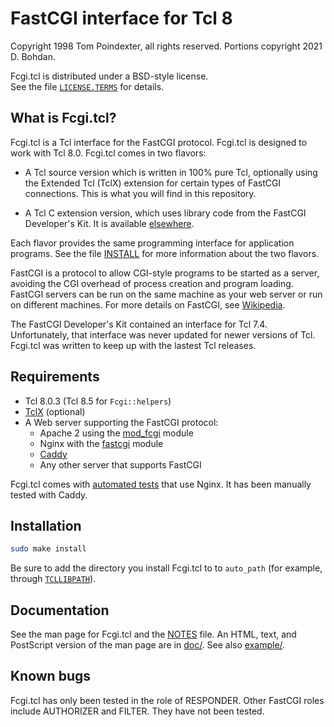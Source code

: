 # FastCGI interface for Tcl 8

Copyright 1998 Tom Poindexter, all rights reserved.
Portions copyright 2021 D. Bohdan.

Fcgi.tcl is distributed under a BSD-style license.  
See the file [`LICENSE.TERMS`](LICENSE.TERMS) for details.


## What is Fcgi.tcl?

Fcgi.tcl is a Tcl interface for the FastCGI protocol.  Fcgi.tcl is designed to
work with Tcl 8.0.  Fcgi.tcl comes in two flavors: 

* A Tcl source version which is written in 100% pure Tcl, optionally using the
  Extended Tcl (TclX) extension for certain types of FastCGI connections.  This
  is what you will find in this repository.

* A Tcl C extension version, which uses library code from the FastCGI
  Developer's Kit.  It is available
  [elsewhere](https://wiki.tcl-lang.org/page/FastCGI).

Each flavor provides the same programming interface for application programs.
See the file [INSTALL](INSTALL) for more information about the two flavors.

FastCGI is a protocol to allow CGI-style programs to be started as a server, 
avoiding the CGI overhead of process creation and program loading.  FastCGI 
servers can be run on the same machine as your web server or run on different
machines.  For more details on FastCGI, see
[Wikipedia](https://en.wikipedia.org/wiki/FastCGI).

The FastCGI Developer's Kit contained an interface for Tcl 7.4. Unfortunately,
that interface was never updated for newer versions of Tcl.  Fcgi.tcl was
written to keep up with the lastest Tcl releases.


## Requirements

* Tcl 8.0.3 (Tcl 8.5 for `Fcgi::helpers`)
* [TclX](https://wiki.tcl-lang.org/page/TclX) (optional)
* A Web server supporting the FastCGI protocol:
    * Apache 2 using the [mod\_fcgi](https://httpd.apache.org/mod_fcgid/)
      module
    * Nginx with the
      [fastcgi](https://nginx.org/en/docs/http/ngx_http_fastcgi_module.html)
      module
    * [Caddy](https://caddyserver.com/docs/caddyfile/directives/reverse_proxy)
    * Any other server that supports FastCGI

Fcgi.tcl comes with [automated tests](tests/) that use Nginx.  It has been
manually tested with Caddy.


## Installation

```sh
sudo make install
```

Be sure to add the directory you install Fcgi.tcl to to `auto_path` (for
example, through [`TCLLIBPATH`](https://wiki.tcl-lang.org/page/TCLLIBPATH)).


## Documentation

See the man page for Fcgi.tcl and the [NOTES](NOTES) file.  An HTML, text, and
PostScript version of the man page are in [doc/](doc/).  See also
[example/](example/).


## Known bugs

Fcgi.tcl has only been tested in the role of RESPONDER.  Other FastCGI roles
include AUTHORIZER and FILTER.  They have not been tested.
